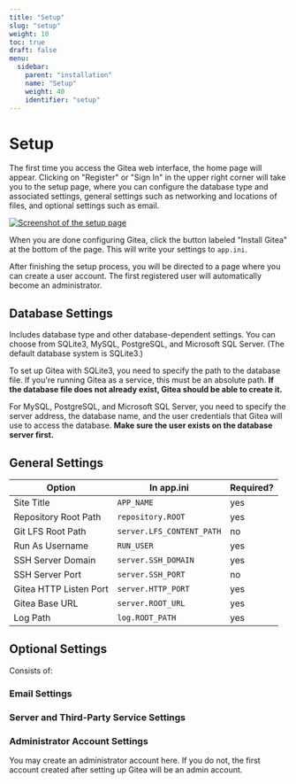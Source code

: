 ```yaml
---
title: "Setup"
slug: "setup"
weight: 10
toc: true
draft: false
menu:
  sidebar:
    parent: "installation"
    name: "Setup"
    weight: 40
    identifier: "setup"
---
```


# Setup

The first time you access the Gitea web interface, the home page will appear. 
Clicking on "Register" or "Sign In" in the upper right corner will take you to 
the setup page, where you can configure the database type and associated 
settings, general settings such as networking and locations of files, and 
optional settings such as email.

[![Screenshot of the setup page](/images/gitea-setup-page-1.png)](/images/gitea-setup-page-1.png)

When you are done configuring Gitea, click the button labeled "Install Gitea" at
the bottom of the page. This will write your settings to `app.ini`.

After finishing the setup process, you will be directed to a page where you can 
create a user account. The first registered user will automatically become an 
administrator.


## Database Settings

Includes database type and other database-dependent settings. You can choose 
from SQLite3, MySQL, PostgreSQL, and Microsoft SQL Server. (The default database 
system is SQLite3.)

To set up Gitea with SQLite3, you need to specify the path to the database 
file. If you're running Gitea as a service, this must be an absolute path.
**If the database file does not already exist, Gitea should be able to create it.**

For MySQL, PostgreSQL, and Microsoft SQL Server, you need to specify the 
server address, the database name, and the user credentials that Gitea will use 
to access the database. **Make sure the user exists on the database server first.**

## General Settings

| Option                 | In app.ini                  | Required? |
| ---------------------- | --------------------------- | --------- |
| Site Title             | `APP_NAME`                  | yes       |
| Repository Root Path   | `repository.ROOT`           | yes       |
| Git LFS Root Path      | `server.LFS_CONTENT_PATH`   | no        |
| Run As Username        | `RUN_USER`                  | yes       |
| SSH Server Domain      | `server.SSH_DOMAIN`         | yes       |
| SSH Server Port        | `server.SSH_PORT`           | no        |
| Gitea HTTP Listen Port | `server.HTTP_PORT`          | yes       |
| Gitea Base URL         | `server.ROOT_URL`           | yes       |
| Log Path               | `log.ROOT_PATH`             | yes       |

## Optional Settings

Consists of:

### Email Settings

<!-- TODO expand -->

### Server and Third-Party Service Settings

<!-- TODO expand -->

### Administrator Account Settings

You may create an administrator account here. If you do not, the first account 
created after setting up Gitea will be an admin account.
